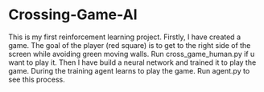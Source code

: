 # Crossing-Game-AI
This is my first reinforcement learning project. Firstly, I have created a game. The goal of the player (red square) is to get to the right side of the screen while avoiding green moving walls. Run cross_game_human.py if u want to play it. Then I have build a neural network and trained it to play the game. During the training agent learns to play the game. Run agent.py to see this process.
